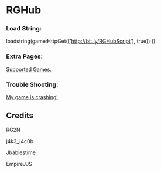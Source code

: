# RGHub 

### Load String: 
loadstring(game:HttpGet(('http://bit.ly/RGHubScript'), true)) ()

### Extra Pages: 
[Supported Games.](https://github.com/RG2N/RGHub/blob/main/help/games.md)

### Trouble Shooting:
[My game is crashing!](https://github.com/RG2N/RGHub/blob/main/help/crashing.md)

## Credits
RG2N

j4k3_j4c0b

Jbablestime

EmpireJJS
